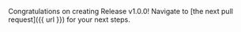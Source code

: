 Congratulations on creating Release v1.0.0! Navigate to [the next pull request]({{ url }}) for your next steps.
